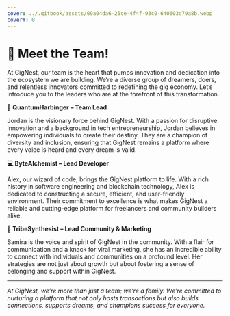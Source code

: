 ```yaml
---
cover: ../.gitbook/assets/09a04da6-25ce-4f4f-93c0-640603d79a8b.webp
coverY: 0
---
```


# 👋 Meet the Team!

At GigNest, our team is the heart that pumps innovation and dedication into the ecosystem we are building. We’re a diverse group of dreamers, doers, and relentless innovators committed to redefining the gig economy. Let’s introduce you to the leaders who are at the forefront of this transformation.

**🚀 QuantumHarbinger** **– Team Lead**

Jordan is the visionary force behind GigNest. With a passion for disruptive innovation and a background in tech entrepreneurship, Jordan believes in empowering individuals to create their destiny. They are a champion of diversity and inclusion, ensuring that GigNest remains a platform where every voice is heard and every dream is valid.

**💻 ByteAlchemist – Lead Developer**

Alex, our wizard of code, brings the GigNest platform to life. With a rich history in software engineering and blockchain technology, Alex is dedicated to constructing a secure, efficient, and user-friendly environment. Their commitment to excellence is what makes GigNest a reliable and cutting-edge platform for freelancers and community builders alike.

**📢 TribeSynthesist – Lead Community & Marketing**

Samira is the voice and spirit of GigNest in the community. With a flair for communication and a knack for viral marketing, she has an incredible ability to connect with individuals and communities on a profound level. Her strategies are not just about growth but about fostering a sense of belonging and support within GigNest.

***

_At GigNest, we’re more than just a team; we’re a family. We’re committed to nurturing a platform that not only hosts transactions but also builds connections, supports dreams, and champions success for everyone._
